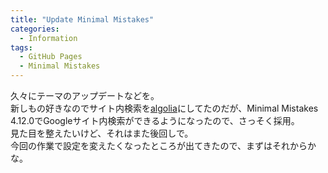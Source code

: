 ```yaml
---
title: "Update Minimal Mistakes"
categories:
  - Information
tags:
  - GitHub Pages
  - Minimal Mistakes
---
```

久々にテーマのアップデートなどを。  
新しもの好きなのでサイト内検索を[algolia](https://www.algolia.com/)にしてたのだが、Minimal Mistakes 4.12.0でGoogleサイト内検索ができるようになったので、さっそく採用。  
見た目を整えたいけど、それはまた後回しで。  
今回の作業で設定を変えたくなったところが出てきたので、まずはそれからかな。